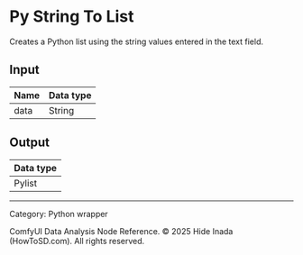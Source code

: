 # Py String To List
Creates a Python list using the string values entered in the text field.

## Input
| Name | Data type |
|---|---|
| data | String |

## Output
| Data type |
|---|
| Pylist |

<HR>
Category: Python wrapper

ComfyUI Data Analysis Node Reference. © 2025 Hide Inada (HowToSD.com). All rights reserved.
